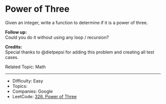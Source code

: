 # Power of Three

Given an integer, write a function to determine if it is a power of three.

**Follow up:**  
Could you do it without using any loop / recursion?

**Credits:**  
Special thanks to @dietpepsi for adding this problem and creating all test cases.

Related Topic: Math

---

* Difficulty: Easy
* Topics: 
* Companies: Google
* LeetCode: [326. Power of Three](https://leetcode.com/problems/power-of-three/description/)
